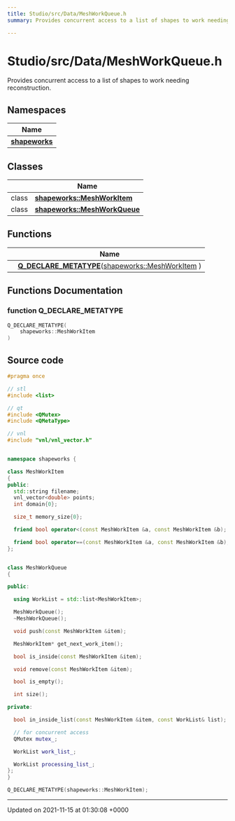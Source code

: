```yaml
---
title: Studio/src/Data/MeshWorkQueue.h
summary: Provides concurrent access to a list of shapes to work needing reconstruction. 

---
```


# Studio/src/Data/MeshWorkQueue.h

Provides concurrent access to a list of shapes to work needing reconstruction. 

## Namespaces

| Name           |
| -------------- |
| **[shapeworks](../Namespaces/namespaceshapeworks.md)**  |

## Classes

|                | Name           |
| -------------- | -------------- |
| class | **[shapeworks::MeshWorkItem](../Classes/classshapeworks_1_1MeshWorkItem.md)**  |
| class | **[shapeworks::MeshWorkQueue](../Classes/classshapeworks_1_1MeshWorkQueue.md)**  |

## Functions

|                | Name           |
| -------------- | -------------- |
| | **[Q_DECLARE_METATYPE](../Files/MeshWorkQueue_8h.md#function-q-declare-metatype)**([shapeworks::MeshWorkItem](../Classes/classshapeworks_1_1MeshWorkItem.md) ) |


## Functions Documentation

### function Q_DECLARE_METATYPE

```cpp
Q_DECLARE_METATYPE(
    shapeworks::MeshWorkItem 
)
```




## Source code

```cpp
#pragma once

// stl
#include <list>

// qt
#include <QMutex>
#include <QMetaType>

// vnl
#include "vnl/vnl_vector.h"


namespace shapeworks {

class MeshWorkItem
{
public:
  std::string filename;
  vnl_vector<double> points;
  int domain{0};

  size_t memory_size{0};

  friend bool operator<(const MeshWorkItem &a, const MeshWorkItem &b);

  friend bool operator==(const MeshWorkItem &a, const MeshWorkItem &b);
};


class MeshWorkQueue
{

public:

  using WorkList = std::list<MeshWorkItem>;

  MeshWorkQueue();
  ~MeshWorkQueue();

  void push(const MeshWorkItem &item);

  MeshWorkItem* get_next_work_item();

  bool is_inside(const MeshWorkItem &item);

  void remove(const MeshWorkItem &item);

  bool is_empty();

  int size();

private:

  bool in_inside_list(const MeshWorkItem &item, const WorkList& list);

  // for concurrent access
  QMutex mutex_;

  WorkList work_list_;

  WorkList processing_list_;
};
}

Q_DECLARE_METATYPE(shapeworks::MeshWorkItem);
```


-------------------------------

Updated on 2021-11-15 at 01:30:08 +0000
